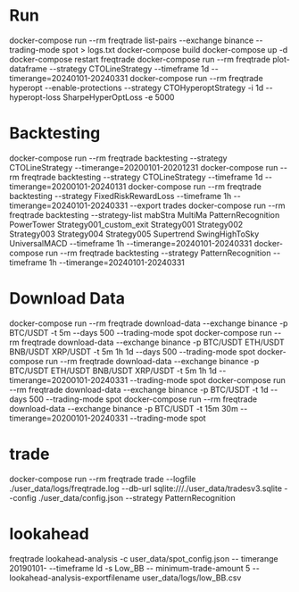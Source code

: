 # Run
docker-compose run --rm freqtrade list-pairs --exchange binance --trading-mode spot > logs.txt
docker-compose build
docker-compose up -d
docker-compose restart freqtrade
docker-compose run --rm freqtrade plot-dataframe --strategy CTOLineStrategy --timeframe 1d --timerange=20240101-20240331
docker-compose run --rm freqtrade hyperopt --enable-protections --strategy CTOHyperoptStrategy -i 1d --hyperopt-loss SharpeHyperOptLoss -e 5000

# Backtesting
docker-compose run --rm freqtrade backtesting --strategy CTOLineStrategy --timerange=20200101-20201231
docker-compose run --rm freqtrade backtesting --strategy CTOLineStrategy --timeframe 1d --timerange=20200101-20240131
docker-compose run --rm freqtrade backtesting --strategy FixedRiskRewardLoss --timeframe 1h --timerange=20240101-20240331 --export trades
docker-compose run --rm freqtrade backtesting --strategy-list mabStra MultiMa PatternRecognition PowerTower Strategy001_custom_exit Strategy001 Strategy002 Strategy003 Strategy004 Strategy005 Supertrend SwingHighToSky UniversalMACD --timeframe 1h --timerange=20240101-20240331
docker-compose run --rm freqtrade backtesting --strategy PatternRecognition --timeframe 1h --timerange=20240101-20240331

# Download Data
docker-compose run --rm freqtrade download-data --exchange binance -p BTC/USDT -t 5m --days 500 --trading-mode spot
docker-compose run --rm freqtrade download-data --exchange binance -p BTC/USDT ETH/USDT BNB/USDT XRP/USDT -t 5m 1h 1d --days 500 --trading-mode spot
docker-compose run --rm freqtrade download-data --exchange binance -p BTC/USDT ETH/USDT BNB/USDT XRP/USDT -t 5m 1h 1d --timerange=20200101-20240331 --trading-mode spot
docker-compose run --rm freqtrade download-data --exchange binance -p BTC/USDT -t 1d --days 500 --trading-mode spot
docker-compose run --rm freqtrade download-data --exchange binance -p BTC/USDT -t 15m 30m --timerange=20200101-20240331 --trading-mode spot

# trade
docker-compose run --rm freqtrade trade --logfile ./user_data/logs/freqtrade.log --db-url sqlite:///./user_data/tradesv3.sqlite --config ./user_data/config.json --strategy PatternRecognition

# lookahead

freqtrade lookahead-analysis -c user_data/spot_config.json -- timerange 20190101- --timeframe ld -s Low_BB -- minimum-trade-amount 5 -- lookahead-analysis-exportfilename user_data/logs/low_BB.csv